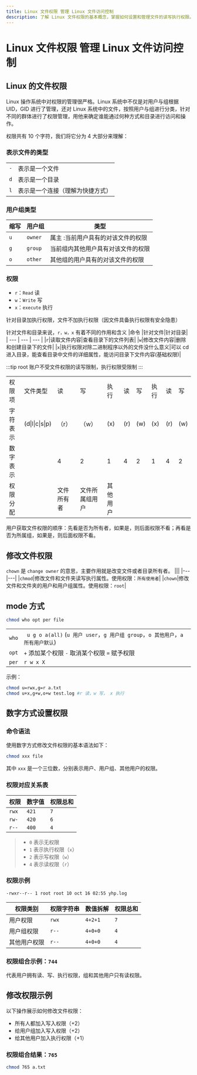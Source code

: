 ```yaml
---
title: Linux 文件权限 管理 Linux 文件访问控制
description: 了解 Linux 文件权限的基本概念，掌握如何设置和管理文件的读写执行权限。
---
```


# Linux 文件权限 管理 Linux 文件访问控制

## Linux 的文件权限

Linux 操作系统中对权限的管理很严格。Linux 系统中不仅是对用户与组根据 UID，GID 进行了管理，还对 Linux 系统中的文件，按照用户与组进行分类，针对不同的群体进行了权限管理，用他来确定谁能通过何种方式和目录进行访问和操作。

权限共有 10 个字符，我们将它分为 4 大部分来理解：

### 表示文件的类型

|     |                                  |
| --- | -------------------------------- |
| `-` | 表示是一个文件                   |
| `d` | 表示是一个目录                   |
| `l` | 表示是一个连接（理解为快捷方式） |

### 用户组类型

| 缩写 | 用户组  | 类型                               |
| ---- | ------- | ---------------------------------- |
| `u`  | `owner` | 属主 :当前用户具有的对该文件的权限 |
| `g`  | `group` | 当前组内其他用户具有对该文件的权限 |
| `o`  | `other` | 其他组的用户具有的对该文件的权限   |

### 权限

- `r`：`Read` 读
- `w`：`Write` 写
- `x`：`execute` 执行

针对目录加执行权限，文件不加执行权限（因文件具备执行权限有安全隐患）

针对文件和目录来说，`r，w，x` 有着不同的作用和含义
|命令 |针对文件|针对目录|
| --- | --- | --- |
|`r`|读取文件内容|查看目录下的文件列表|
|`w`|修改文件内容|删除和创建目录下的文件|
|`x`|执行权限对除二进制程序以外的文件没什么意义|可以 cd 进入目录，能查看目录中文件的详细属性，能访问目录下文件内容(基础权限)|

:::tip
root 账户不受文件权限的读写限制，执行权限受限制
:::

<table data-draft-node="block" data-draft-type="table" data-size="normal" data-row-style="normal"><tbody><tr><td>权限项</td><td>文件类型</td><td>读</td><td>写</td><td>执行</td><td>读</td><td>写</td><td>执行</td><td>读</td><td>写</td></tr><tr><td>字符表示</td><td>(d|l|c|s|p)</td><td>（r）</td><td>（w）</td><td>(x)</td><td>(r)</td><td>(w)</td><td>(x)</td><td>(r)</td><td>(w)</td></tr><tr><td>数字表示</td><td></td><td>4</td><td>2</td><td>1</td><td>4</td><td>2</td><td>1</td><td>4</td><td>2</td></tr><tr><td>权限分配</td><td></td><td>文件所有者</td><td>文件所属组用户</td><td>其他用户</td></tr></tbody></table>

用户获取文件权限的顺序：先看是否为所有者，如果是，则后面权限不看；再看是否为所属组，如果是，则后面权限不看。

## 修改文件权限

`chown` 是 `change owner` 的意思，主要作用就是改变文件或者目录所有者。
|||
|---|---|
|`chmod`|修改文件和文件夹读写执行属性。使用权限：`所有使用者`|
|`chown`|修改文件和文件夹的用户和用户组属性。使用权限：`root`|

## mode 方式

```bash
chmod who opt per file
```

|       |                                                                                   |
| ----- | --------------------------------------------------------------------------------- |
| `who` | ` u g o a(all)` (`u 用户 user`，`g 用户组 group`，`o 其他用户`，`a 所有用户默认`) |
| `opt` | `+` 添加某个权限 `-` 取消某个权限 `=` 赋予权限                                    |
| `per` | `r w x X`                                                                         |

示例：

```bash
chmod u=rwx,g=r a.txt
chmod u+x,g+w,o+w test.log #r 读，w 写， x 执行
```

## 数字方式设置权限

### 命令语法

使用数字方式修改文件权限的基本语法如下：

```bash
chmod xxx file
```

其中 `xxx` 是一个三位数，分别表示用户、用户组、其他用户的权限。

### 权限对应关系表

| 权限  | 数字值 | 权限总和 |
| ----- | ------ | -------- |
| `rwx` | `421`  | `7`      |
| `rw-` | `420`  | `6`      |
| `r--` | `400`  | `4`      |

> - `0` 表示无权限
> - `1` 表示执行权限（`x`）
> - `2` 表示写权限（`w`）
> - `4` 表示读权限（`r`）

### 权限示例

```bash
-rwxr--r-- 1 root root 10 oct 16 02:55 yhp.log
```

| 权限类别     | 权限字符串 | 数值拆解 | 权限总和 |
| ------------ | ---------- | -------- | -------- |
| 用户权限     | `rwx`      | `4+2+1`  | `7`      |
| 用户组权限   | `r--`      | `4+0+0`  | `4`      |
| 其他用户权限 | `r--`      | `4+0+0`  | `4`      |

### 权限组合示例：`744`

代表用户拥有读、写、执行权限，组和其他用户只有读权限。

## 修改权限示例

以下操作展示如何修改文件权限：

- 所有人都加入写入权限（+2）
- 给用户组加入写入权限（+2）
- 给其他用户加入执行权限（+1）

### 权限组合结果：`765`

```bash
chmod 765 a.txt
```
